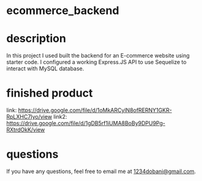 # ecommerce_backend

# description 
In this project I used built the backend for an E-commerce website using starter code. I configured a working Express.JS API to use Sequelize to interact with MySQL database.

# finished product
link: https://drive.google.com/file/d/1oMkARCylN8ofRERNY1GKR-RpLXHC7Iyo/view
link2: https://drive.google.com/file/d/1gDB5rf1iUMA8BoBy9DPU9Pg-RXtrdOkK/view 

# questions 
If you have any questions, feel free to email me at 1234dobani@gmail.com. 